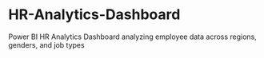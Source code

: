 # HR-Analytics-Dashboard
Power BI HR Analytics Dashboard analyzing employee data across regions, genders, and job types
